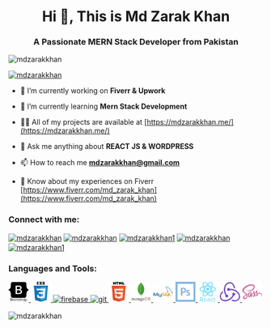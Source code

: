 <h1 align="center">Hi 👋, This is Md Zarak Khan</h1>
<h3 align="center">A Passionate MERN Stack Developer from Pakistan</h3>

<p align="left"> <img src="https://komarev.com/ghpvc/?username=mdzarakkhan&label=Profile%20views&color=0e75b6&style=flat" alt="mdzarakkhan" /> </p>

<p align="left"> <a href="https://twitter.com/mdzarakkhan" target="blank"><img src="https://img.shields.io/twitter/follow/mdzarakkhan?logo=twitter&style=for-the-badge" alt="mdzarakkhan" /></a> </p>

- 🔭 I’m currently working on **Fiverr & Upwork**

- 🌱 I’m currently learning **Mern Stack Development**

- 👨‍💻 All of my projects are available at [https://mdzarakkhan.me/](https://mdzarakkhan.me/)

- 💬 Ask me anything about **REACT JS & WORDPRESS**

- 📫 How to reach me **mdzarakkhan@gmail.com**

- 📄 Know about my experiences on Fiverr [https://www.fiverr.com/md_zarak_khan](https://www.fiverr.com/md_zarak_khan)

<h3 align="left">Connect with me:</h3>
<p align="left">
<a href="https://twitter.com/mdzarakkhan" target="blank"><img align="center" src="https://raw.githubusercontent.com/rahuldkjain/github-profile-readme-generator/master/src/images/icons/Social/twitter.svg" alt="mdzarakkhan" height="30" width="40" /></a>
<a href="https://linkedin.com/in/mdzarakkhan" target="blank"><img align="center" src="https://raw.githubusercontent.com/rahuldkjain/github-profile-readme-generator/master/src/images/icons/Social/linked-in-alt.svg" alt="mdzarakkhan" height="30" width="40" /></a>
<a href="https://fb.com/mdzarakkhan1" target="blank"><img align="center" src="https://raw.githubusercontent.com/rahuldkjain/github-profile-readme-generator/master/src/images/icons/Social/facebook.svg" alt="mdzarakkhan1" height="30" width="40" /></a>
<a href="https://instagram.com/mdzarakkhan" target="blank"><img align="center" src="https://raw.githubusercontent.com/rahuldkjain/github-profile-readme-generator/master/src/images/icons/Social/instagram.svg" alt="mdzarakkhan" height="30" width="40" /></a>
<a href="https://www.youtube.com/c/mdzarakkhan1" target="blank"><img align="center" src="https://raw.githubusercontent.com/rahuldkjain/github-profile-readme-generator/master/src/images/icons/Social/youtube.svg" alt="mdzarakkhan1" height="30" width="40" /></a>
</p>

<h3 align="left">Languages and Tools:</h3>
<p align="left"> <a href="https://getbootstrap.com" target="_blank" rel="noreferrer"> <img src="https://raw.githubusercontent.com/devicons/devicon/master/icons/bootstrap/bootstrap-plain-wordmark.svg" alt="bootstrap" width="40" height="40"/> </a> <a href="https://www.w3schools.com/css/" target="_blank" rel="noreferrer"> <img src="https://raw.githubusercontent.com/devicons/devicon/master/icons/css3/css3-original-wordmark.svg" alt="css3" width="40" height="40"/> </a> <a href="https://firebase.google.com/" target="_blank" rel="noreferrer"> <img src="https://www.vectorlogo.zone/logos/firebase/firebase-icon.svg" alt="firebase" width="40" height="40"/> </a> <a href="https://git-scm.com/" target="_blank" rel="noreferrer"> <img src="https://www.vectorlogo.zone/logos/git-scm/git-scm-icon.svg" alt="git" width="40" height="40"/> </a> <a href="https://www.w3.org/html/" target="_blank" rel="noreferrer"> <img src="https://raw.githubusercontent.com/devicons/devicon/master/icons/html5/html5-original-wordmark.svg" alt="html5" width="40" height="40"/> </a> <a href="https://www.mongodb.com/" target="_blank" rel="noreferrer"> <img src="https://raw.githubusercontent.com/devicons/devicon/master/icons/mongodb/mongodb-original-wordmark.svg" alt="mongodb" width="40" height="40"/> </a> <a href="https://www.mysql.com/" target="_blank" rel="noreferrer"> <img src="https://raw.githubusercontent.com/devicons/devicon/master/icons/mysql/mysql-original-wordmark.svg" alt="mysql" width="40" height="40"/> </a> <a href="https://www.photoshop.com/en" target="_blank" rel="noreferrer"> <img src="https://raw.githubusercontent.com/devicons/devicon/master/icons/photoshop/photoshop-line.svg" alt="photoshop" width="40" height="40"/> </a> <a href="https://reactjs.org/" target="_blank" rel="noreferrer"> <img src="https://raw.githubusercontent.com/devicons/devicon/master/icons/react/react-original-wordmark.svg" alt="react" width="40" height="40"/> </a> <a href="https://redux.js.org" target="_blank" rel="noreferrer"> <img src="https://raw.githubusercontent.com/devicons/devicon/master/icons/redux/redux-original.svg" alt="redux" width="40" height="40"/> </a> <a href="https://sass-lang.com" target="_blank" rel="noreferrer"> <img src="https://raw.githubusercontent.com/devicons/devicon/master/icons/sass/sass-original.svg" alt="sass" width="40" height="40"/> </a> </p>



<p><img align="center" src="https://github-readme-streak-stats.herokuapp.com/?user=mdzarakkhan&" alt="mdzarakkhan" /></p>

